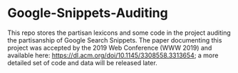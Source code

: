 # Google-Snippets-Auditing
This repo stores the partisan lexicons and some code in the project auditing the partisanship of Google Search Snippets. The paper documenting this project was  accepted by the 2019 Web Conference (WWW 2019) and available here: https://dl.acm.org/doi/10.1145/3308558.3313654; a more detailed set of code and data will be released later.
